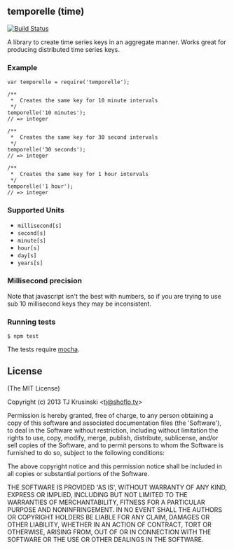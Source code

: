 ## temporelle (time)

[![Build Status](https://travis-ci.org/TJkrusinski/temporelle.png?branch=master)](https://travis-ci.org/TJkrusinski/temporelle)

A library to create time series keys in an aggregate manner. Works great for producing distributed time series keys.

### Example

```
var temporelle = require('temporelle');

/**
 *	Creates the same key for 10 minute intervals
 */
temporelle('10 minutes');
// => integer

/**
 *	Creates the same key for 30 second intervals
 */
temporelle('30 seconds');
// => integer

/**
 *	Creates the same key for 1 hour intervals
 */
temporelle('1 hour');
// => integer

```

### Supported Units

* `millisecond[s]`
* `second[s]`
* `minute[s]`
* `hour[s]`
* `day[s]`
* `years[s]`

### Millisecond precision

Note that javascript isn't the best with numbers, so if you are trying to use sub 10 millisecond keys they may be inconsistent.

### Running tests

`$ npm test`

The tests require [mocha](https://github.com/visionmedia/mocha).

## License

(The MIT License)

Copyright (c) 2013 TJ Krusinski &lt;tj@shoflo.tv&gt;

Permission is hereby granted, free of charge, to any person obtaining
a copy of this software and associated documentation files (the
'Software'), to deal in the Software without restriction, including
without limitation the rights to use, copy, modify, merge, publish,
distribute, sublicense, and/or sell copies of the Software, and to
permit persons to whom the Software is furnished to do so, subject to
the following conditions:

The above copyright notice and this permission notice shall be
included in all copies or substantial portions of the Software.

THE SOFTWARE IS PROVIDED 'AS IS', WITHOUT WARRANTY OF ANY KIND,
EXPRESS OR IMPLIED, INCLUDING BUT NOT LIMITED TO THE WARRANTIES OF
MERCHANTABILITY, FITNESS FOR A PARTICULAR PURPOSE AND NONINFRINGEMENT.
IN NO EVENT SHALL THE AUTHORS OR COPYRIGHT HOLDERS BE LIABLE FOR ANY
CLAIM, DAMAGES OR OTHER LIABILITY, WHETHER IN AN ACTION OF CONTRACT,
TORT OR OTHERWISE, ARISING FROM, OUT OF OR IN CONNECTION WITH THE
SOFTWARE OR THE USE OR OTHER DEALINGS IN THE SOFTWARE.
